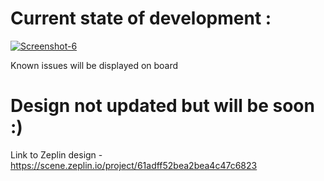 # Current state of development : 
<a href="https://ibb.co/jJ7zRM0"><img src="https://i.ibb.co/xFVYHj9/Screenshot-6.png" alt="Screenshot-6" border="0"></a>

Known issues will be displayed on board

# Design not updated but will be soon :)
Link to Zeplin design - https://scene.zeplin.io/project/61adff52bea2bea4c47c6823
